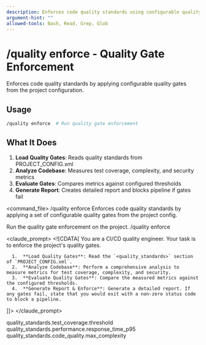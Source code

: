 ```yaml
---
description: Enforces code quality standards using configurable quality gates
argument-hint: ""
allowed-tools: Bash, Read, Grep, Glob
---
```


# /quality enforce - Quality Gate Enforcement

Enforces code quality standards by applying configurable quality gates from the project configuration.

## Usage
```bash
/quality enforce  # Run quality gate enforcement
```

## What It Does
1. **Load Quality Gates**: Reads quality standards from PROJECT_CONFIG.xml
2. **Analyze Codebase**: Measures test coverage, complexity, and security metrics
3. **Evaluate Gates**: Compares metrics against configured thresholds
4. **Generate Report**: Creates detailed report and blocks pipeline if gates fail

<command_file>
  <metadata>
    <name>/quality enforce</name>
    <purpose>Enforces code quality standards by applying a set of configurable quality gates from the project config.</purpose>
    <usage>
      <![CDATA[
      /quality enforce
      ]]>
    </usage>
  </metadata>

  <arguments>
    <!-- This command takes no direct arguments; it reads from the config. -->
  </arguments>
  
  <examples>
    <example>
      <description>Run the quality gate enforcement on the project.</description>
      <usage>/quality enforce</usage>
    </example>
  </examples>

  <claude_prompt>
    <prompt>
      <![CDATA[
You are a CI/CD quality engineer. Your task is to enforce the project's quality gates.

      1.  **Load Quality Gates**: Read the `<quality_standards>` section of `PROJECT_CONFIG.xml`.
      2.  **Analyze Codebase**: Perform a comprehensive analysis to measure metrics for test coverage, complexity, and security.
      3.  **Evaluate Quality Gates**: Compare the measured metrics against the configured thresholds.
      4.  **Generate Report & Enforce**: Generate a detailed report. If any gates fail, state that you would exit with a non-zero status code to block a pipeline.

      
]]>
      <include component="components/reporting/generate-structured-report.md" />
    </prompt>
  </claude_prompt>

  <dependencies>
    <includes_components>
      <!-- <component>components/reporting/generate-structured-report.md</component> -->
    </includes_components>
    <uses_config_values>
      <value>quality_standards.test_coverage.threshold</value>
      <value>quality_standards.performance.response_time_p95</value>
      <value>quality_standards.code_quality.max_complexity</value>
    </uses_config_values>
  </dependencies>
</command_file>
